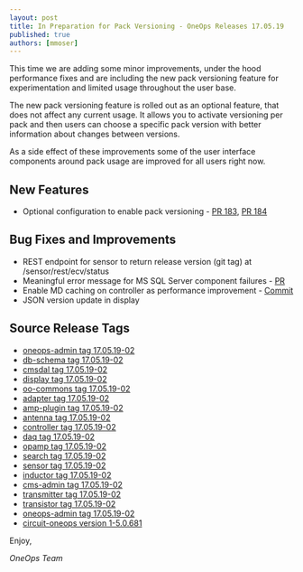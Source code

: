 ```yaml
---
layout: post
title: In Preparation for Pack Versioning - OneOps Releases 17.05.19
published: true
authors: [mmoser]
---
```


This time we are adding some minor improvements, under the hood performance fixes
and are including the new pack versioning feature for experimentation and limited
usage throughout the user base.

<!--more-->

The new pack versioning feature is rolled out as an optional feature, that does
not affect any current usage. It allows you to activate versioning per pack
and then users can choose a specific pack version with better information about
changes between versions.

As a side effect of these improvements some of the user interface components
around pack usage are improved for all users right now.

## New Features

- Optional configuration to enable pack versioning - [PR 183](https://github.com/oneops/display/pull/183), [PR 184](https://github.com/oneops/display/pull/184)

## Bug Fixes and Improvements

* REST endpoint for sensor to return release version (git tag) at
  /sensor/rest/ecv/status
* Meaningful error message for MS SQL Server component failures - [PR](https://github.com/oneops/circuit-oneops-1/pull/849)
* Enable MD caching on controller as performance improvement - [Commit](https://github.com/oneops/opamp/commit/53d9b21895930dc9978bdff137a3e0449b615058)
* JSON version update in display


## Source Release Tags

- [oneops-admin tag 17.05.19-02](https://github.com/oneops/oneops-admin/tree/17.05.19-02)
- [db-schema tag 17.05.19-02](https://github.com/oneops/db-schema/tree/17.05.19-02)
- [cmsdal tag 17.05.19-02](https://github.com/oneops/cmsdal/tree/17.05.19-02)
- [display tag 17.05.19-02](https://github.com/oneops/display/tree/17.05.19-02)
- [oo-commons tag 17.05.19-02](https://github.com/oneops/oo-commons/tree/17.05.19-02)
- [adapter tag 17.05.19-02](https://github.com/oneops/adapter/tree/17.05.19-02)
- [amp-plugin tag 17.05.19-02](https://github.com/oneops/amq-plugin/tree/17.05.19-02)
- [antenna tag 17.05.19-02](https://github.com/oneops/antenna/tree/17.05.19-02)
- [controller tag 17.05.19-02](https://github.com/oneops/controller/tree/17.05.19-02)
- [daq tag 17.05.19-02](https://github.com/oneops/daq/tree/17.05.19-02)
- [opamp tag 17.05.19-02](https://github.com/oneops/opamp/tree/17.05.19-02)
- [search tag 17.05.19-02](https://github.com/oneops/search/tree/17.05.19-02)
- [sensor tag 17.05.19-02](https://github.com/oneops/sensor/tree/17.05.19-02)
- [inductor tag 17.05.19-02](https://github.com/oneops/inductor/tree/17.05.19-02)
- [cms-admin tag 17.05.19-02](https://github.com/oneops/cms-admin/tree/17.05.19-02)
- [transmitter tag 17.05.19-02](https://github.com/oneops/transmitter/tree/17.05.19-02)
- [transistor tag 17.05.19-02](https://github.com/oneops/transistor/tree/17.05.19-02)
- [oneops-admin tag 17.05.19-02](https://github.com/oneops/oneops-admin/tree/17.05.19-02)
- [circuit-oneops version 1-5.0.681](https://github.com/oneops/circuit-oneops-1/releases/tag/circuit-oneops-1-5.0.681)

Enjoy,

_OneOps Team_
